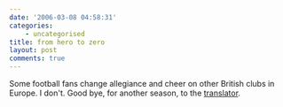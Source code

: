 ```yaml
---
date: '2006-03-08 04:58:31'
categories:
    - uncategorised
title: from hero to zero
layout: post
comments: true
---
```


Some football fans change allegiance and cheer on other British clubs in
Europe. I don't. Good bye, for another season, to the
[translator](http://news.bbc.co.uk/sport2/hi/football/europe/4778194.stm).

